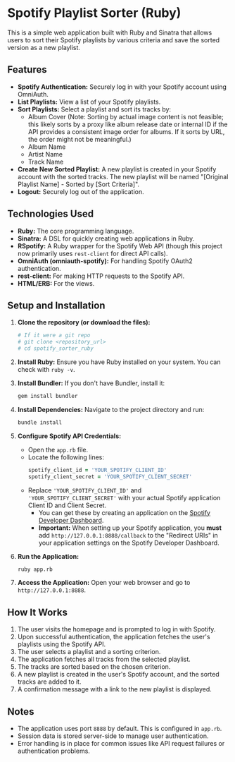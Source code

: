 # Spotify Playlist Sorter (Ruby)

This is a simple web application built with Ruby and Sinatra that allows users to sort their Spotify playlists by various criteria and save the sorted version as a new playlist.

## Features

*   **Spotify Authentication:** Securely log in with your Spotify account using OmniAuth.
*   **List Playlists:** View a list of your Spotify playlists.
*   **Sort Playlists:** Select a playlist and sort its tracks by:
    *   Album Cover (Note: Sorting by actual image content is not feasible; this likely sorts by a proxy like album release date or internal ID if the API provides a consistent image order for albums. If it sorts by URL, the order might not be meaningful.)
    *   Album Name
    *   Artist Name
    *   Track Name
*   **Create New Sorted Playlist:** A new playlist is created in your Spotify account with the sorted tracks. The new playlist will be named "[Original Playlist Name] - Sorted by [Sort Criteria]".
*   **Logout:** Securely log out of the application.

## Technologies Used

*   **Ruby:** The core programming language.
*   **Sinatra:** A DSL for quickly creating web applications in Ruby.
*   **RSpotify:** A Ruby wrapper for the Spotify Web API (though this project now primarily uses `rest-client` for direct API calls).
*   **OmniAuth (omniauth-spotify):** For handling Spotify OAuth2 authentication.
*   **rest-client:** For making HTTP requests to the Spotify API.
*   **HTML/ERB:** For the views.

## Setup and Installation

1.  **Clone the repository (or download the files):**
    ```bash
    # If it were a git repo
    # git clone <repository_url>
    # cd spotify_sorter_ruby
    ```
2.  **Install Ruby:** Ensure you have Ruby installed on your system. You can check with `ruby -v`.
3.  **Install Bundler:** If you don't have Bundler, install it:
    ```bash
    gem install bundler
    ```
4.  **Install Dependencies:** Navigate to the project directory and run:
    ```bash
    bundle install
    ```
5.  **Configure Spotify API Credentials:**
    *   Open the `app.rb` file.
    *   Locate the following lines:
        ```ruby
        spotify_client_id = 'YOUR_SPOTIFY_CLIENT_ID'
        spotify_client_secret = 'YOUR_SPOTIFY_CLIENT_SECRET'
        ```
    *   Replace `'YOUR_SPOTIFY_CLIENT_ID'` and `'YOUR_SPOTIFY_CLIENT_SECRET'` with your actual Spotify application Client ID and Client Secret.
        *   You can get these by creating an application on the [Spotify Developer Dashboard](https://developer.spotify.com/dashboard/).
        *   **Important:** When setting up your Spotify application, you **must** add `http://127.0.0.1:8888/callback` to the "Redirect URIs" in your application settings on the Spotify Developer Dashboard.

6.  **Run the Application:**
    ```bash
    ruby app.rb
    ```
7.  **Access the Application:** Open your web browser and go to `http://127.0.0.1:8888`.

## How It Works

1.  The user visits the homepage and is prompted to log in with Spotify.
2.  Upon successful authentication, the application fetches the user's playlists using the Spotify API.
3.  The user selects a playlist and a sorting criterion.
4.  The application fetches all tracks from the selected playlist.
5.  The tracks are sorted based on the chosen criterion.
6.  A new playlist is created in the user's Spotify account, and the sorted tracks are added to it.
7.  A confirmation message with a link to the new playlist is displayed.

## Notes

*   The application uses port `8888` by default. This is configured in `app.rb`.
*   Session data is stored server-side to manage user authentication.
*   Error handling is in place for common issues like API request failures or authentication problems.
